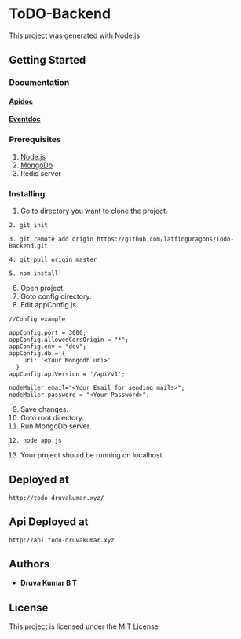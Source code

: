 # ToDO-Backend

This project was generated with Node.js 

## Getting Started
### Documentation
#### [Apidoc](http://apidoc.todo-druvakumar.xyz/)
#### [Eventdoc](http://eventdoc.todo-druvakumar.xyz/)       

### Prerequisites

1. [Node.js](https://nodejs.org/en/download/)
2. [MongoDb](https://www.mongodb.com/download-center?jmp=nav#community)
3. Redis server


### Installing

1. Go to directory you want to clone the project.
```
2. git init
```
```
3. git remote add origin https://github.com/laffingDragons/Todo-Backend.git
```
```
4. git pull origin master
```
```
5. npm install
```
6. Open project.
7. Goto config directory. 
8. Edit appConfig.js.

```
//Config example

appConfig.port = 3000;
appConfig.allowedCorsOrigin = "*";
appConfig.env = "dev";
appConfig.db = {
    uri: '<Your Mongodb uri>'
  }
appConfig.apiVersion = '/api/v1';

nodeMailer.email="<Your Email for sending mails>";
nodeMailer.password = "<Your Password>";
```
9. Save changes.
10. Goto root directory.
11. Run MongoDb server.

```
12. node app.js
```
13. Your project should be running on localhost.


## Deployed at

`http://todo-druvakumar.xyz/`

## Api Deployed at

`http://api.todo-druvakumar.xyz`

## Authors

* **Druva Kumar B T** 

## License

This project is licensed under the MIT License 



